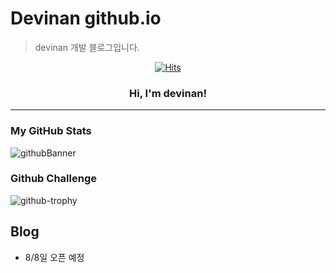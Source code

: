 # Devinan github.io
> devinan 개발 블로그입니다.

<div align="center">

  [![Hits](https://hits.seeyoufarm.com/api/count/incr/badge.svg?url=https%3A%2F%2Fdevinan.github.io&count_bg=%23973DC8&title_bg=%23555555&icon=&icon_color=%23E7E7E7&title=hits&edge_flat=false)](https://hits.seeyoufarm.com)

  <h3> Hi, I'm devinan! </h3>
</div>

---

<h3>My GitHub Stats</h3>

![githubBanner](https://github-readme-stats.vercel.app/api?username=devinan&show_icons=true)

<h3> Github Challenge</h3>
  
![github-trophy](https://github-profile-trophy.vercel.app/?username=devinan&theme=darkhub)

## Blog

- 8/8일 오픈 예정
